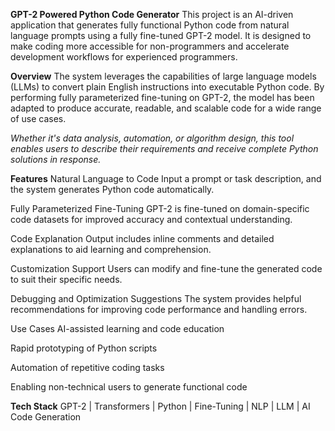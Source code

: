 **GPT-2 Powered Python Code Generator**
This project is an AI-driven application that generates fully functional Python code from natural language prompts using a fully fine-tuned GPT-2 model. It is designed to make coding more accessible for non-programmers and accelerate development workflows for experienced programmers.

**Overview**
The system leverages the capabilities of large language models (LLMs) to convert plain English instructions into executable Python code. By performing fully parameterized fine-tuning on GPT-2, the model has been adapted to produce accurate, readable, and scalable code for a wide range of use cases.

*Whether it's data analysis, automation, or algorithm design, this tool enables users to describe their requirements and receive complete Python solutions in response.*

**Features**
Natural Language to Code
Input a prompt or task description, and the system generates Python code automatically.

Fully Parameterized Fine-Tuning
GPT-2 is fine-tuned on domain-specific code datasets for improved accuracy and contextual understanding.

Code Explanation
Output includes inline comments and detailed explanations to aid learning and comprehension.

Customization Support
Users can modify and fine-tune the generated code to suit their specific needs.

Debugging and Optimization Suggestions
The system provides helpful recommendations for improving code performance and handling errors.

Use Cases
AI-assisted learning and code education

Rapid prototyping of Python scripts

Automation of repetitive coding tasks

Enabling non-technical users to generate functional code

**Tech Stack**
GPT-2 | Transformers | Python | Fine-Tuning | NLP | LLM | AI Code Generation
